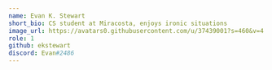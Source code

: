 ```yaml
---
name: Evan K. Stewart
short_bio: CS student at Miracosta, enjoys ironic situations
image_url: https://avatars0.githubusercontent.com/u/37439001?s=460&v=4
role: 1
github: ekstewart
discord: Evan#2486
---
```

